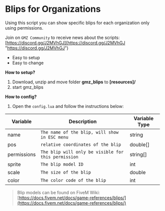 # Blips for Organizations

Using this script you can show specific blips for each organization only using permissions.

Join on `GMZ Community` to receive news about the scripts: [https://discord.gg/J2MVhGJ](https://discord.gg/J2MVhGJ "https://discord.gg/J2MVhGJ")

- Easy to setup
- Easy to change

**How to setup?**
1.  Download, unzip and move folder  **gmz_blips**  to  **[resources]/**
2.  start gmz_blips

**How to config?**
1.  Open the `config.lua` and follow the instructions below:

|       Variable         |Description                          |Variable Type                         |
|----------------|-------------------------------|-----------------------------|
|name|`The name of the blip, will show in ESC menu`            |string|
|pos|`relative coordinates of the blip`            |double[]            |
|permissions|`The blip will only be visible for this permission`            |string[]            |
|sprite|`The blip model ID`            |int            |
|scale|`The size of the blip`            |double            |
|color|`The color code of the blip`            |int            |

> Blip models can be found on FiveM Wiki: [https://docs.fivem.net/docs/game-references/blips/](https://docs.fivem.net/docs/game-references/blips/) 